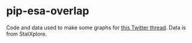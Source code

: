 # pip-esa-overlap

Code and data used to make some graphs for [this Twitter thread](https://twitter.com/StefBenstead/status/1103618769103044608). Data is from StatXplore.
